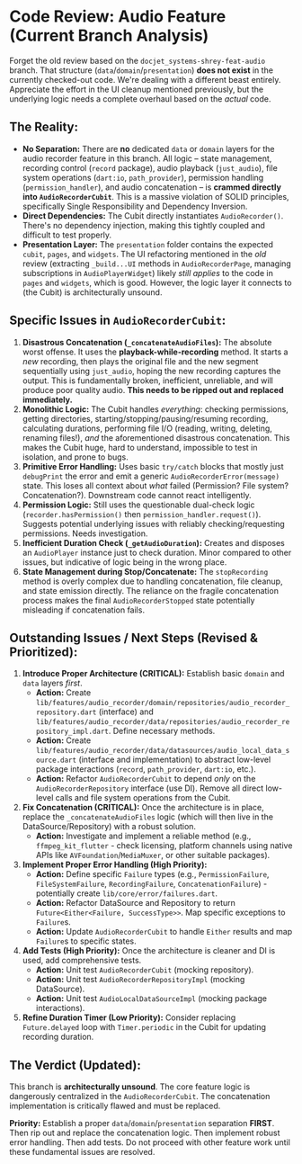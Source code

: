 # Code Review: Audio Feature (Current Branch Analysis)

Forget the old review based on the `docjet_systems-shrey-feat-audio` branch. That structure (`data`/`domain`/`presentation`) **does not exist** in the currently checked-out code. We're dealing with a different beast entirely. Appreciate the effort in the UI cleanup mentioned previously, but the underlying logic needs a complete overhaul based on the *actual* code.

## The Reality:

*   **No Separation:** There are **no** dedicated `data` or `domain` layers for the audio recorder feature in this branch. All logic – state management, recording control (`record` package), audio playback (`just_audio`), file system operations (`dart:io`, `path_provider`), permission handling (`permission_handler`), and audio concatenation – is **crammed directly into `AudioRecorderCubit`**. This is a massive violation of SOLID principles, specifically Single Responsibility and Dependency Inversion.
*   **Direct Dependencies:** The Cubit directly instantiates `AudioRecorder()`. There's no dependency injection, making this tightly coupled and difficult to test properly.
*   **Presentation Layer:** The `presentation` folder contains the expected `cubit`, `pages`, and `widgets`. The UI refactoring mentioned in the *old* review (extracting `_build...UI` methods in `AudioRecorderPage`, managing subscriptions in `AudioPlayerWidget`) likely *still applies* to the code in `pages` and `widgets`, which is good. However, the logic layer it connects to (the Cubit) is architecturally unsound.

## Specific Issues in `AudioRecorderCubit`:

1.  **Disastrous Concatenation (`_concatenateAudioFiles`):** The absolute worst offense. It uses the **playback-while-recording** method. It starts a *new* recording, then plays the original file and the new segment sequentially using `just_audio`, hoping the new recording captures the output. This is fundamentally broken, inefficient, unreliable, and will produce poor quality audio. **This needs to be ripped out and replaced immediately.**
2.  **Monolithic Logic:** The Cubit handles *everything*: checking permissions, getting directories, starting/stopping/pausing/resuming recording, calculating durations, performing file I/O (reading, writing, deleting, renaming files!), *and* the aforementioned disastrous concatenation. This makes the Cubit huge, hard to understand, impossible to test in isolation, and prone to bugs.
3.  **Primitive Error Handling:** Uses basic `try/catch` blocks that mostly just `debugPrint` the error and emit a generic `AudioRecorderError(message)` state. This loses all context about *what* failed (Permission? File system? Concatenation?). Downstream code cannot react intelligently.
4.  **Permission Logic:** Still uses the questionable dual-check logic (`recorder.hasPermission()` then `permission_handler.request()`). Suggests potential underlying issues with reliably checking/requesting permissions. Needs investigation.
5.  **Inefficient Duration Check (`_getAudioDuration`):** Creates and disposes an `AudioPlayer` instance just to check duration. Minor compared to other issues, but indicative of logic being in the wrong place.
6.  **State Management during Stop/Concatenate:** The `stopRecording` method is overly complex due to handling concatenation, file cleanup, and state emission directly. The reliance on the fragile concatenation process makes the final `AudioRecorderStopped` state potentially misleading if concatenation fails.

## Outstanding Issues / Next Steps (Revised & Prioritized):

1.  **Introduce Proper Architecture (CRITICAL):** Establish basic `domain` and `data` layers *first*.
    *   **Action:** Create `lib/features/audio_recorder/domain/repositories/audio_recorder_repository.dart` (interface) and `lib/features/audio_recorder/data/repositories/audio_recorder_repository_impl.dart`. Define necessary methods.
    *   **Action:** Create `lib/features/audio_recorder/data/datasources/audio_local_data_source.dart` (interface and implementation) to abstract low-level package interactions (`record`, `path_provider`, `dart:io`, etc.).
    *   **Action:** Refactor `AudioRecorderCubit` to depend *only* on the `AudioRecorderRepository` interface (use DI). Remove all direct low-level calls and file system operations from the Cubit.
2.  **Fix Concatenation (CRITICAL):** Once the architecture is in place, replace the `_concatenateAudioFiles` logic (which will then live in the DataSource/Repository) with a robust solution.
    *   **Action:** Investigate and implement a reliable method (e.g., `ffmpeg_kit_flutter` - check licensing, platform channels using native APIs like `AVFoundation`/`MediaMuxer`, or other suitable packages).
3.  **Implement Proper Error Handling (High Priority):**
    *   **Action:** Define specific `Failure` types (e.g., `PermissionFailure`, `FileSystemFailure`, `RecordingFailure`, `ConcatenationFailure`) - potentially create `lib/core/error/failures.dart`.
    *   **Action:** Refactor DataSource and Repository to return `Future<Either<Failure, SuccessType>>`. Map specific exceptions to `Failure`s.
    *   **Action:** Update `AudioRecorderCubit` to handle `Either` results and map `Failure`s to specific states.
4.  **Add Tests (High Priority):** Once the architecture is cleaner and DI is used, add comprehensive tests.
    *   **Action:** Unit test `AudioRecorderCubit` (mocking repository).
    *   **Action:** Unit test `AudioRecorderRepositoryImpl` (mocking DataSource).
    *   **Action:** Unit test `AudioLocalDataSourceImpl` (mocking package interactions).
5.  **Refine Duration Timer (Low Priority):** Consider replacing `Future.delayed` loop with `Timer.periodic` in the Cubit for updating recording duration.

## The Verdict (Updated):

This branch is **architecturally unsound**. The core feature logic is dangerously centralized in the `AudioRecorderCubit`. The concatenation implementation is critically flawed and must be replaced.

**Priority:** Establish a proper `data`/`domain`/`presentation` separation **FIRST**. Then rip out and replace the concatenation logic. Then implement robust error handling. Then add tests. Do not proceed with other feature work until these fundamental issues are resolved.
